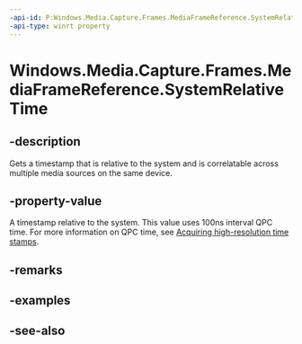 ```yaml
---
-api-id: P:Windows.Media.Capture.Frames.MediaFrameReference.SystemRelativeTime
-api-type: winrt property
---
```


<!-- Property syntax
public Windows.Foundation.IReference<Windows.Foundation.TimeSpan> SystemRelativeTime { get; }
-->

# Windows.Media.Capture.Frames.MediaFrameReference.SystemRelativeTime

## -description
Gets a timestamp that is relative to the system and is correlatable across multiple media sources on the same device.

## -property-value
A timestamp relative to the system. This value uses 100ns interval QPC time. For more information on QPC time, see [Acquiring high-resolution time stamps](https://msdn.microsoft.com/library/windows/desktop/dn553408.aspx). 

## -remarks

## -examples

## -see-also
